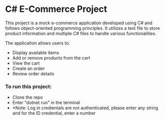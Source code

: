 # C# E-Commerce Project

This project is a mock e-commerce application developed using C# and follows object-oriented programming principles. It utilizes a text file to store product information and multiple C# files to handle various functionalities. 

The application allows users to:
- Display available items
- Add or remove products from the cart
- View the cart
- Create an order 
- Review order details

### To run this project:
- Clone the repo
- Enter "dotnet run" in the terminal
- *Note: Log in credientals are not authenticated, please enter any string and for the ID credential, enter a number
